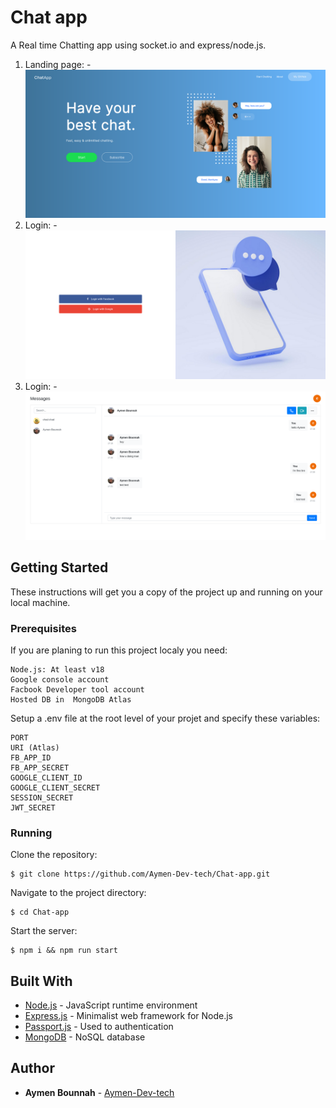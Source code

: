 # Chat app

A Real time Chatting app using socket.io and express/node.js.

1. Landing page: 
    -![landing](/public/images/screenshots/landing.png)
1. Login: 
    -![login](/public/images/screenshots/login.png)
1. Login: 
    -![chat](/public/images/screenshots/chat.png)

## Getting Started

These instructions will get you a copy of the project up and running on your local machine.

### Prerequisites

If you are planing to run this project localy you need:

```
Node.js: At least v18
Google console account
Facbook Developer tool account
Hosted DB in  MongoDB Atlas
```

Setup a .env file at the root level of your projet and specify these variables: 

```
PORT
URI (Atlas)
FB_APP_ID
FB_APP_SECRET
GOOGLE_CLIENT_ID
GOOGLE_CLIENT_SECRET
SESSION_SECRET
JWT_SECRET
```

### Running

Clone the repository: 

```
$ git clone https://github.com/Aymen-Dev-tech/Chat-app.git
```

Navigate to the project directory: 

```
$ cd Chat-app
```

Start the server: 

```
$ npm i && npm run start
```

## Built With

- [Node.js](https://nodejs.org/en) - JavaScript runtime environment
- [Express.js](https://expressjs.com/) - Minimalist web framework for Node.js
- [Passport.js](https://www.passportjs.org/) - Used to authentication
- [MongoDB](https://www.passportjs.org/) - NoSQL database

## Author

- **Aymen Bounnah** - [Aymen-Dev-tech](https://github.com/Aymen-Dev-tech)
